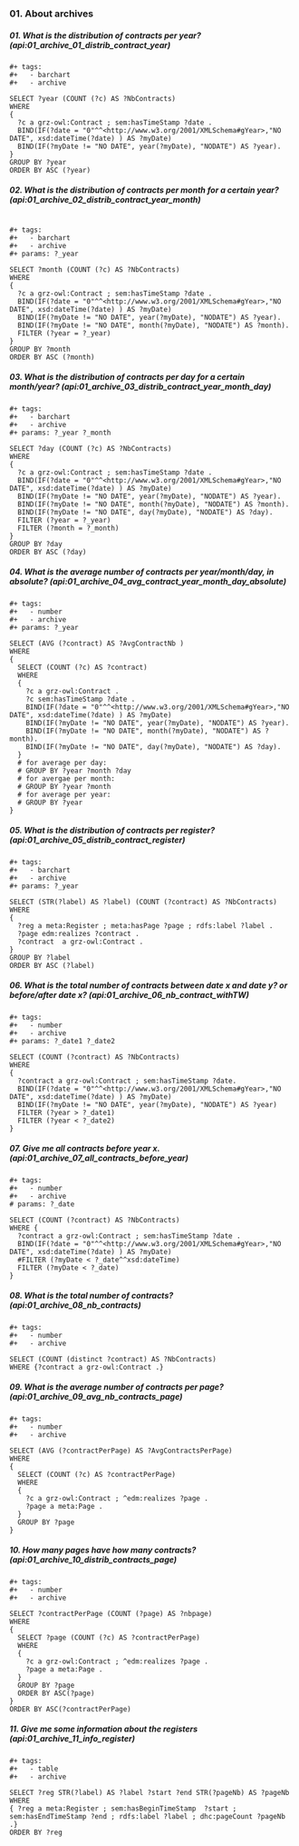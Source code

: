 ### 01. About archives

##### 01. What is the distribution of contracts per year? (api:01_archive_01_distrib_contract_year)
```sparql
#+ tags:
#+   - barchart
#+   - archive

SELECT ?year (COUNT (?c) AS ?NbContracts)
WHERE 
{
  ?c a grz-owl:Contract ; sem:hasTimeStamp ?date .
  BIND(IF(?date = "0"^^<http://www.w3.org/2001/XMLSchema#gYear>,"NO DATE", xsd:dateTime(?date) ) AS ?myDate) 
  BIND(IF(?myDate != "NO DATE", year(?myDate), "NODATE") AS ?year).
}
GROUP BY ?year
ORDER BY ASC (?year)
```

##### 02. What is the distribution of contracts per month for a certain year? (api:01_archive_02_distrib_contract_year_month)
```sparql

#+ tags:
#+   - barchart
#+   - archive
#+ params: ?_year

SELECT ?month (COUNT (?c) AS ?NbContracts)
WHERE 
{
  ?c a grz-owl:Contract ; sem:hasTimeStamp ?date .
  BIND(IF(?date = "0"^^<http://www.w3.org/2001/XMLSchema#gYear>,"NO DATE", xsd:dateTime(?date) ) AS ?myDate) 
  BIND(IF(?myDate != "NO DATE", year(?myDate), "NODATE") AS ?year).
  BIND(IF(?myDate != "NO DATE", month(?myDate), "NODATE") AS ?month).
  FILTER (?year = ?_year)
}
GROUP BY ?month
ORDER BY ASC (?month)
```

##### 03. What is the distribution of contracts per day for a certain month/year? (api:01_archive_03_distrib_contract_year_month_day)
```sparql
#+ tags:
#+   - barchart
#+   - archive
#+ params: ?_year ?_month

SELECT ?day (COUNT (?c) AS ?NbContracts)
WHERE 
{
  ?c a grz-owl:Contract ; sem:hasTimeStamp ?date .
  BIND(IF(?date = "0"^^<http://www.w3.org/2001/XMLSchema#gYear>,"NO DATE", xsd:dateTime(?date) ) AS ?myDate) 
  BIND(IF(?myDate != "NO DATE", year(?myDate), "NODATE") AS ?year).
  BIND(IF(?myDate != "NO DATE", month(?myDate), "NODATE") AS ?month).
  BIND(IF(?myDate != "NO DATE", day(?myDate), "NODATE") AS ?day).
  FILTER (?year = ?_year)
  FILTER (?month = ?_month)
}
GROUP BY ?day
ORDER BY ASC (?day)
```

##### 04. What is the average number of contracts per year/month/day, in absolute? (api:01_archive_04_avg_contract_year_month_day_absolute)
```sparql
#+ tags:
#+   - number
#+   - archive
#+ params: ?_year 

SELECT (AVG (?contract) AS ?AvgContractNb )
WHERE
{
  SELECT (COUNT (?c) AS ?contract)
  WHERE 
  {
    ?c a grz-owl:Contract .
    ?c sem:hasTimeStamp ?date .
    BIND(IF(?date = "0"^^<http://www.w3.org/2001/XMLSchema#gYear>,"NO DATE", xsd:dateTime(?date) ) AS ?myDate) 
    BIND(IF(?myDate != "NO DATE", year(?myDate), "NODATE") AS ?year).
    BIND(IF(?myDate != "NO DATE", month(?myDate), "NODATE") AS ?month).
    BIND(IF(?myDate != "NO DATE", day(?myDate), "NODATE") AS ?day).
  }
  # for average per day:
  # GROUP BY ?year ?month ?day
  # for avergae per month:
  # GROUP BY ?year ?month
  # for average per year:
  # GROUP BY ?year
}
```

##### 05. What is the distribution of contracts per register? (api:01_archive_05_distrib_contract_register)
```sparql
#+ tags:
#+   - barchart
#+   - archive
#+ params: ?_year 

SELECT (STR(?label) AS ?label) (COUNT (?contract) AS ?NbContracts)
WHERE 
{ 
  ?reg a meta:Register ; meta:hasPage ?page ; rdfs:label ?label .
  ?page edm:realizes ?contract .
  ?contract  a grz-owl:Contract .
}
GROUP BY ?label
ORDER BY ASC (?label)
```

##### 06. What is the total number of contracts between date x and date y? or before/after date x? (api:01_archive_06_nb_contract_withTW)
```sparql
#+ tags:
#+   - number
#+   - archive
#+ params: ?_date1 ?_date2

SELECT (COUNT (?contract) AS ?NbContracts)
WHERE 
{ 
  ?contract a grz-owl:Contract ; sem:hasTimeStamp ?date.
  BIND(IF(?date = "0"^^<http://www.w3.org/2001/XMLSchema#gYear>,"NO DATE", xsd:dateTime(?date) ) AS ?myDate) 
  BIND(IF(?myDate != "NO DATE", year(?myDate), "NODATE") AS ?year) 
  FILTER (?year > ?_date1)
  FILTER (?year < ?_date2)
}
```

##### 07. Give me all contracts before year x. (api:01_archive_07_all_contracts_before_year)
```sparql
#+ tags:
#+   - number
#+   - archive
# params: ?_date

SELECT (COUNT (?contract) AS ?NbContracts)
WHERE {
  ?contract a grz-owl:Contract ; sem:hasTimeStamp ?date .
  BIND(IF(?date = "0"^^<http://www.w3.org/2001/XMLSchema#gYear>,"NO DATE", xsd:dateTime(?date) ) AS ?myDate) 
  #FILTER (?myDate < ?_date^^xsd:dateTime)
  FILTER (?myDate < ?_date)
}
```

##### 08. What is the total number of contracts? (api:01_archive_08_nb_contracts)
```sparql
#+ tags:
#+   - number
#+   - archive

SELECT (COUNT (distinct ?contract) AS ?NbContracts)
WHERE {?contract a grz-owl:Contract .}
```

##### 09. What is the average number of contracts per page? (api:01_archive_09_avg_nb_contracts_page)
```sparql
#+ tags:
#+   - number
#+   - archive

SELECT (AVG (?contractPerPage) AS ?AvgContractsPerPage)
WHERE
{
  SELECT (COUNT (?c) AS ?contractPerPage)
  WHERE 
  {
    ?c a grz-owl:Contract ; ^edm:realizes ?page .
    ?page a meta:Page .
  }
  GROUP BY ?page
}
```

##### 10. How many pages have how many contracts? (api:01_archive_10_distrib_contracts_page)
```sparql
#+ tags:
#+   - number
#+   - archive

SELECT ?contractPerPage (COUNT (?page) AS ?nbpage)
WHERE
{
  SELECT ?page (COUNT (?c) AS ?contractPerPage)
  WHERE 
  {
    ?c a grz-owl:Contract ; ^edm:realizes ?page .
    ?page a meta:Page .
  }
  GROUP BY ?page
  ORDER BY ASC(?page)
}
ORDER BY ASC(?contractPerPage)
```


##### 11. Give me some information about the registers (api:01_archive_11_info_register)
```sparql
#+ tags:
#+   - table
#+   - archive

SELECT ?reg STR(?label) AS ?label ?start ?end STR(?pageNb) AS ?pageNb
WHERE 
{ ?reg a meta:Register ; sem:hasBeginTimeStamp  ?start ;  sem:hasEndTimeStamp ?end ; rdfs:label ?label ; dhc:pageCount ?pageNb .}
ORDER BY ?reg
```


